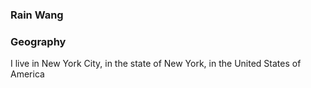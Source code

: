 ### Rain Wang

### Geography
I live in New York City, in the state of New York, in the United States of America



